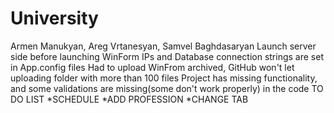 # University
Armen Manukyan, Areg Vrtanesyan, Samvel Baghdasaryan
Launch server side before launching WinForm
IPs and Database connection strings are set in App.config files
Had to upload WinFrom archived, GitHub won't let uploading folder with more than 100 files
Project has missing functionality, and some validations are missing(some don't work properly) in the code
TO DO LIST
*SCHEDULE
*ADD PROFESSION
*CHANGE TAB 

